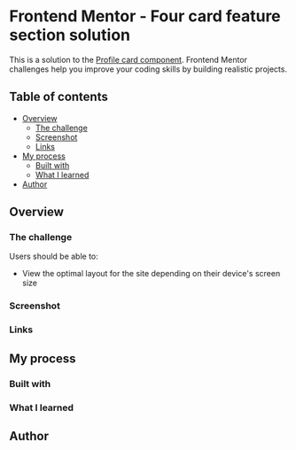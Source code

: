 # Frontend Mentor - Four card feature section solution

This is a solution to the [Profile card component](https://www.frontendmentor.io/challenges/profile-card-component-cfArpWshJ). Frontend Mentor challenges help you improve your coding skills by building realistic projects.

## Table of contents

- [Overview](#overview)
  - [The challenge](#the-challenge)
  - [Screenshot](#screenshot)
  - [Links](#links)
- [My process](#my-process)
  - [Built with](#built-with)
  - [What I learned](#what-i-learned)
- [Author](#author)

## Overview

### The challenge

Users should be able to:

- View the optimal layout for the site depending on their device's screen size

### Screenshot

<!-- ![](./DesignScreenshots/DesktopScreen.png)
![](./DesignScreenshots/MobileVersion.png) -->

### Links

<!-- - Live Site URL: [Live Site URL:](https://gallant-yonath-3220a6.netlify.app/)
- Solution URL: [Solution URL:](https://www.frontendmentor.io/solutions/four-card-feature-section-html-css-bcn5lEUwB) -->

## My process

### Built with

<!-- - Semantic HTML5 markup
- CSS custom properties
- Flex box
- Mobile-first workflow -->

### What I learned

<!-- I practiced more about media queries and flex box and how to use them more wisely.
I learned how to use netlify to host my repo.
I learned about doc to make this readme file
I learned to save and push files to github each time I did changes on any feature -->

## Author

<!-- - Website - [](NotAvailableForNow) -->
<!--
- Frontend Mentor - [@Rezzak](https://www.frontendmentor.io/profile/errazakallah31)
- Twitter - [@Rezzak_48](https://twitter.com/Rezzak_48) -->
